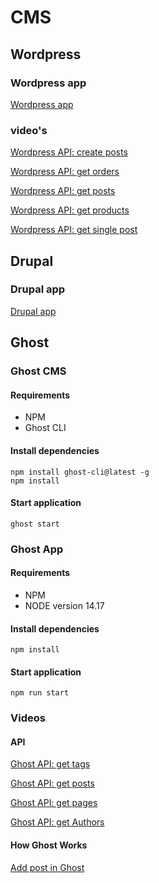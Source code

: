 # CMS


## Wordpress

### Wordpress app

[Wordpress app](https://wordpress.woutverbiest.be/)

### video's

[Wordpress API: create posts](https://youtu.be/4DukCFW3TA0)

[Wordpress API: get orders](https://youtu.be/gGiOtS3HjFU)

[Wordpress API: get posts](https://youtu.be/lUaqmLHe5-g)

[Wordpress API: get products](https://youtu.be/xn3DjyUhlbs)

[Wordpress API: get single post](https://youtu.be/hrt6k-ZdtA8)

## Drupal

### Drupal app

[Drupal app](http://drupal.woutverbiest.be)

## Ghost

### Ghost CMS

#### Requirements
- NPM 
- Ghost CLI

#### Install dependencies

```
npm install ghost-cli@latest -g
npm install
```

#### Start application

```
ghost start
```


### Ghost App

#### Requirements
- NPM
- NODE version 14.17


#### Install dependencies

```
npm install
```

#### Start application

```
npm run start
```

### Videos

#### API

[Ghost API: get tags](https://youtu.be/LMoqlTmQVQ8)

[Ghost API: get posts](https://youtu.be/bHmNFQEmOig)

[Ghost API: get pages](https://youtu.be/k3cq4YtbmUA)

[Ghost API: get Authors](https://youtu.be/Qd_bvK0emDI)

#### How Ghost Works

[Add post in Ghost](https://youtu.be/8w9SI59kKfA)